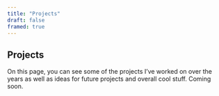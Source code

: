```yaml
---
title: "Projects"
draft: false
framed: true
---
```


## Projects

On this page, you can see some of the projects I’ve worked on over the years as well as ideas for future projects and overall cool stuff. Coming soon.
